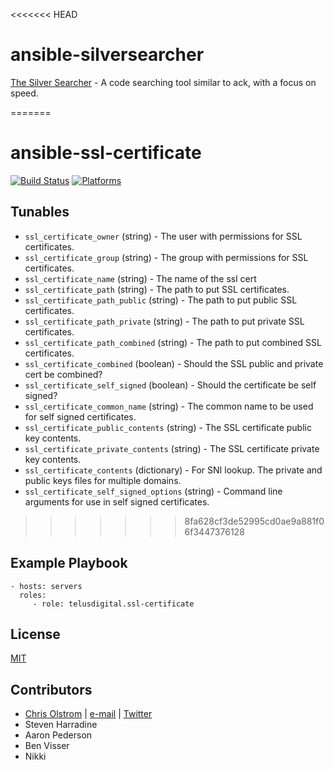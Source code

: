 <<<<<<< HEAD
# ansible-silversearcher

[The Silver Searcher](https://github.com/ggreer/the_silver_searcher) - A code searching tool similar to ack, with a focus on speed.

=======
# ansible-ssl-certificate

[![Build Status](https://travis-ci.org/telusdigital/ansible-ssl-certificate.svg?branch=master)](https://travis-ci.org/telusdigital/ansible-ssl-certificate)
[![Platforms](http://img.shields.io/badge/platforms-ubuntu-lightgrey.svg?style=flat)](#)

Tunables
--------

* `ssl_certificate_owner` (string) - The user with permissions for SSL certificates.
* `ssl_certificate_group` (string) - The group with permissions for SSL certificates.
* `ssl_certificate_name` (string) - The name of the ssl cert
* `ssl_certificate_path` (string) - The path to put SSL certificates.
* `ssl_certificate_path_public` (string) - The path to put public SSL certificates.
* `ssl_certificate_path_private` (string) - The path to put private SSL certificates.
* `ssl_certificate_path_combined` (string) -  The path to put combined SSL certificates.
* `ssl_certificate_combined` (boolean) - Should the SSL public and private cert be combined?
* `ssl_certificate_self_signed` (boolean) - Should the certificate be self signed?
* `ssl_certificate_common_name` (string) - The common name to be used for self signed certificates.
* `ssl_certificate_public_contents` (string) - The SSL certificate public key contents.
* `ssl_certificate_private_contents` (string) - The SSL certificate private key contents.
* `ssl_certificate_contents` (dictionary) - For SNI lookup. The private and public keys files for multiple domains.
* `ssl_certificate_self_signed_options` (string) - Command line arguments for use in self signed certificates.
>>>>>>> 8fa628cf3de52995cd0ae9a881f06f3447376128

Example Playbook
----------------
    - hosts: servers
      roles:
         - role: telusdigital.ssl-certificate

License
-------
[MIT](https://tldrlegal.com/license/mit-license)

Contributors
------------
* [Chris Olstrom](https://colstrom.github.io/) | [e-mail](mailto:chris@olstrom.com) | [Twitter](https://twitter.com/ChrisOlstrom)
* Steven Harradine
* Aaron Pederson
* Ben Visser
* Nikki
